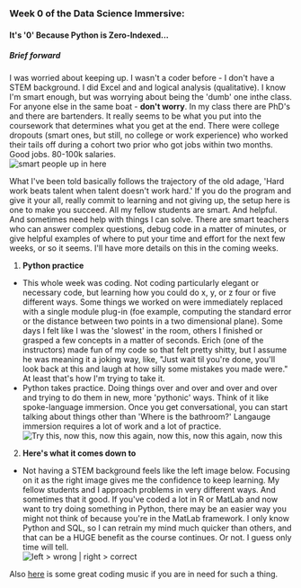 ### Week 0 of the Data Science Immersive:  
#### It's '0' Because Python is Zero-Indexed...  

##### Brief forward  
I was worried about keeping up. I wasn't a coder before - I don't have a STEM background. I did Excel and and logical analysis (qualitative). I know I'm smart enough, but was worrying about being the 'dumb' one inthe class. For anyone else in the same boat - __don't worry__. In my class there are PhD's and there are bartenders. It really seems to be what you put into the coursework that determines what you get at the end. There were college dropouts (smart ones, but still, no college or work experience) who worked their tails off during a cohort two prior who got jobs within two months. Good jobs. 80-100k salaries.    
![smart people up in here](https://cdn-images-1.medium.com/max/800/1*Bug495w0zshJ9Rs3LRSbJQ.gif)  

What I've been told basically follows the trajectory of the old adage, 'Hard work beats talent when talent doesn't work hard.' If you do the program and give it your all, really commit to learning and not giving up, the setup here is one to make you succeed. All my fellow students are smart. And helpful. And sometimes need help with things I can solve. There are smart teachers who can answer complex questions, debug code in a matter of minutes, or give helpful examples of where to put your time and effort for the next few weeks, or so it seems. I'll have more details on this in the coming weeks.  

1. __Python practice__  
 * This whole week was coding. Not coding particularly elegant or necessary code, but learning how you could do x, y, or z four or five different ways. Some things we worked on were immediately replaced with a single module plug-in (foe example, computing the standard error or the distance between two points in a two dimensional plane).  Some days I felt like I was the 'slowest' in the room, others I finished or grasped a few concepts in a matter of seconds. Erich (one of the instructors) made fun of my code so that felt pretty shitty, but I assume he was meaning it a joking way, like, "Just wait til you're done, you'll look back at this and laugh at how silly some mistakes you made were." At least that's how I'm trying to take it.  
 * Python takes practice. Doing things over and over and over and over and trying to do them in new, more 'pythonic' ways. Think of it like spoke-language immersion. Once you get conversational, you can start talking about things other than 'Where is the bathroom?' Langauge immersion requires a lot of work and a lot of practice.  
 ![Try this, now this, now this again, now this, now this again, now this](https://cdn-images-1.medium.com/max/800/1*Ms7N7zCf-c5GJ-nl1YGG0A.gif)  
 
2. __Here's what it comes down to__  
 * Not having a STEM background feels like the left image below. Focusing on it as the right image gives me the confidence to keep learning. My fellow students and I approach problems in very different ways. And sometimes that it good. If you've coded a lot in R or MatLab and now want to try doing something in Python, there may be an easier way you might not think of because you're in the MatLab framework. I only know Python and SQL, so I can retrain my mind much quicker than others, and that can be a HUGE benefit as the course continues. Or not. I guess only time will tell.  
 ![left > wrong | right > correct](https://cdn-images-1.medium.com/max/800/1*e4p0w6DEB5gQofwCwE4zxQ.png)
 
 Also [here](https://www.youtube.com/watch?v=klgbYfu5MCQ) is some great coding music if you are in need for such a thing. 
